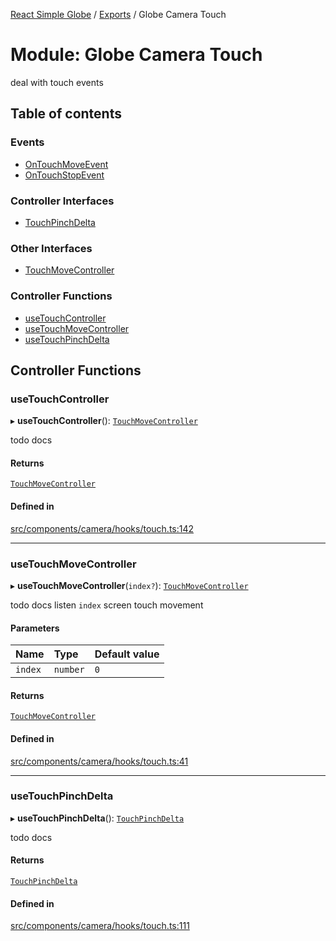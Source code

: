 [React Simple Globe](../README.md) / [Exports](../modules.md) / Globe Camera Touch

# Module: Globe Camera Touch

deal with touch events

## Table of contents

### Events

- [OnTouchMoveEvent](../interfaces/Globe_Camera_Touch.OnTouchMoveEvent.md)
- [OnTouchStopEvent](../interfaces/Globe_Camera_Touch.OnTouchStopEvent.md)

### Controller Interfaces

- [TouchPinchDelta](../interfaces/Globe_Camera_Touch.TouchPinchDelta.md)

### Other Interfaces

- [TouchMoveController](../interfaces/Globe_Camera_Touch.TouchMoveController.md)

### Controller Functions

- [useTouchController](Globe_Camera_Touch.md#usetouchcontroller)
- [useTouchMoveController](Globe_Camera_Touch.md#usetouchmovecontroller)
- [useTouchPinchDelta](Globe_Camera_Touch.md#usetouchpinchdelta)

## Controller Functions

### useTouchController

▸ **useTouchController**(): [`TouchMoveController`](../interfaces/Globe_Camera_Touch.TouchMoveController.md)

todo docs

#### Returns

[`TouchMoveController`](../interfaces/Globe_Camera_Touch.TouchMoveController.md)

#### Defined in

[src/components/camera/hooks/touch.ts:142](https://github.com/Gaushao/d3-react-globe/blob/636f719/src/components/camera/hooks/touch.ts#L142)

___

### useTouchMoveController

▸ **useTouchMoveController**(`index?`): [`TouchMoveController`](../interfaces/Globe_Camera_Touch.TouchMoveController.md)

todo docs
listen `index` screen touch movement

#### Parameters

| Name | Type | Default value |
| :------ | :------ | :------ |
| `index` | `number` | `0` |

#### Returns

[`TouchMoveController`](../interfaces/Globe_Camera_Touch.TouchMoveController.md)

#### Defined in

[src/components/camera/hooks/touch.ts:41](https://github.com/Gaushao/d3-react-globe/blob/636f719/src/components/camera/hooks/touch.ts#L41)

___

### useTouchPinchDelta

▸ **useTouchPinchDelta**(): [`TouchPinchDelta`](../interfaces/Globe_Camera_Touch.TouchPinchDelta.md)

todo docs

#### Returns

[`TouchPinchDelta`](../interfaces/Globe_Camera_Touch.TouchPinchDelta.md)

#### Defined in

[src/components/camera/hooks/touch.ts:111](https://github.com/Gaushao/d3-react-globe/blob/636f719/src/components/camera/hooks/touch.ts#L111)
